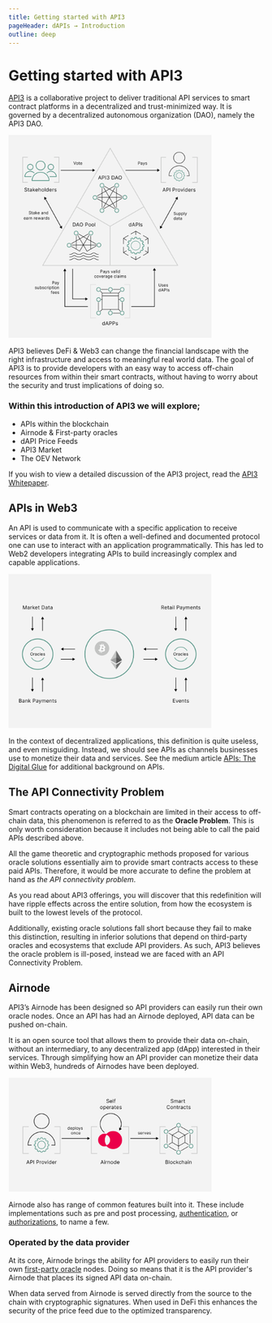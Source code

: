 ```yaml
---
title: Getting started with API3
pageHeader: dAPIs → Introduction
outline: deep
---
```


<PageHeader/>

# Getting started with API3

[API3](https://api3.org) is a collaborative project to deliver traditional API
services to smart contract platforms in a decentralized and trust-minimized way.
It is governed by a decentralized autonomous organization (DAO), namely the API3
DAO.

<img src="../assets/images/06-a-API3_DAO-Op1.png" style="width:400px">

API3 believes DeFi & Web3 can change the financial landscape with the right
infrastructure and access to meaningful real world data. The goal of API3 is to
provide developers with an easy way to access off-chain resources from within
their smart contracts, without having to worry about the security and trust
implications of doing so.

### Within this introduction of API3 we will explore;

- APIs within the blockchain
- Airnode & First-party oracles
- dAPI Price Feeds
- API3 Market
- The OEV Network

If you wish to view a detailed discussion of the API3 project, read the
[API3 Whitepaper](https://github.com/api3dao/api3-whitepaper/blob/master/api3-whitepaper.pdf).

## APIs in Web3

An API is used to communicate with a specific application to receive services or
data from it. It is often a well-defined and documented protocol one can use to
interact with an application programmatically. This has led to Web2 developers
integrating APIs to build increasingly complex and capable applications.

<img src="../assets/images/API_use_cases_intro.png" style="width:400px">

In the context of decentralized applications, this definition is quite useless,
and even misguiding. Instead, we should see APIs as channels businesses use to
monetize their data and services. See the medium article
[APIs: The Digital Glue](https://medium.com/api3/apis-the-digital-glue-7ac87566e773)
for additional background on APIs.

## The API Connectivity Problem

Smart contracts operating on a blockchain are limited in their access to
off-chain data, this phenomenon is referred to as the **Oracle Problem**. This
is only worth consideration because it includes not being able to call the paid
APIs described above.

All the game theoretic and cryptographic methods proposed for various oracle
solutions essentially aim to provide smart contracts access to these paid APIs.
Therefore, it would be more accurate to define the problem at hand as _the API
connectivity problem_.

As you read about API3 offerings, you will discover that this redefinition will
have ripple effects across the entire solution, from how the ecosystem is built
to the lowest levels of the protocol.

Additionally, existing oracle solutions fall short because they fail to make
this distinction, resulting in inferior solutions that depend on third-party
oracles and ecosystems that exclude API providers. As such, API3 believes the
oracle problem is ill-posed, instead we are faced with an API Connectivity
Problem.

## Airnode

API3’s Airnode has been designed so API providers can easily run their own
oracle nodes. Once an API has had an Airnode deployed, API data can be pushed
on-chain.

It is an open source tool that allows them to provide their data on-chain,
without an intermediary, to any decentralized app (dApp) interested in their
services. Through simplifying how an API provider can monetize their data within
Web3, hundreds of Airnodes have been deployed.

<img src="../assets/images/04-Airnode_Design_Philosophy.png" style="width:400px">

Airnode also has range of common features built into it. These include
implementations such as pre and post processing,
[authentication](/reference/airnode/latest/concepts/relay-meta-auth.md), or
[authorizations](/reference/airnode/latest/concepts/authorizations.md), to name
a few.

### Operated by the data provider

At its core, Airnode brings the ability for API providers to easily run their
own [first-party oracle](/dapis/introduction/first-party.md) nodes. Doing so
means that it is the API provider's Airnode that places its signed API data
on-chain.

When data served from Airnode is served directly from the source to the chain
with cryptographic signatures. When used in DeFi this enhances the security of
the price feed due to the optimized transparency.

